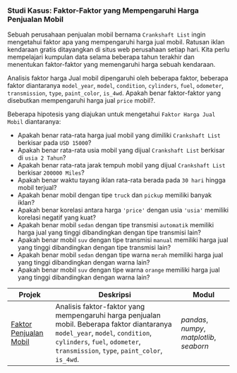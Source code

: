 ### Studi Kasus: Faktor-Faktor yang Mempengaruhi Harga Penjualan Mobil

Sebuah perusahaan penjualan mobil bernama `Crankshaft List` ingin mengetahui faktor apa yang mempengaruhi harga jual mobil. Ratusan iklan kendaraan gratis ditayangkan di situs web perusahaan setiap hari. Kita perlu mempelajari kumpulan data selama beberapa tahun terakhir dan menentukan faktor-faktor yang memengaruhi harga sebuah kendaraan.

Analisis faktor harga Jual mobil dipengaruhi oleh beberapa faktor, beberapa faktor diantaranya `model_year`, `model`, `condition`, `cylinders`, `fuel`, `odometer`, `transmission`, `type`, `paint_color`, `is_4wd`. Apakah benar faktor-faktor yang disebutkan mempengaruhi harga jual `price` mobil?.

Beberapa hipotesis yang diajukan untuk mengetahui `Faktor Harga Jual Mobil` diantaranya:
- Apakah benar rata-rata harga jual mobil yang dimiliki `Crankshaft List` berkisar pada `USD 15000`?
- Apakah benar rata-rata usia mobil yang dijual `Crankshaft List` berkisar di `usia 2 Tahun`?
- Apakah benar rata-rata jarak tempuh mobil yang dijual `Crankshaft List` berkisar `200000 Miles`?
- Apakah benar waktu tayang iklan rata-rata berada pada `30 hari` hingga mobil terjual?
- Apakah benar mobil dengan tipe `truck` dan `pickup` memiliki banyak iklan?
- Apakah benar korelasi antara harga `'price'` dengan usia `'usia'` memiliki korelasi negatif yang kuat?
- Apakah benar mobil `sedan` dengan tipe transmisi `automatik` memiliki harga jual yang tinggi dibandingkan dengan tipe transmisi lain?
- Apakah benar mobil `suv` dengan tipe transmisi `manual` memiliki harga jual yang tinggi dibandingkan dengan tipe transmisi lain?
- Apakah benar mobil `sedan` dengan tipe warna `merah` memiliki harga jual yang tinggi dibandingkan dengan warna lain?
- Apakah benar mobil `suv` dengan tipe warna `orange` memiliki harga jual yang tinggi dibandingkan dengan warna lain?

| Projek | Deskripsi | Modul |
| ------- | ------- | ------- |
| [Faktor Penjualan Mobil](https://github.com/fuadraharjo/TripleTen_IND/blob/main/Projek-02%20-%20Faktor%20Penjualan%20Mobil/Faktor-faktor%20yang%20mempengaruhi%20harga%20penjualan%20mobil.ipynb) | Analisis faktor-faktor yang mempengaruhi harga penjualan mobil. Beberapa faktor diantaranya `model_year`, `model`, `condition`, `cylinders`, `fuel`, `odometer`, `transmission`, `type`, `paint_color`, `is_4wd`. | *pandas*, *numpy*, *matplotlib*, *seaborn* |